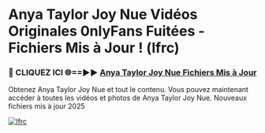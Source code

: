 # Anya Taylor Joy Nue Vidéos Originales 0nlyFans Fuitées - Fichiers Mis à Jour ! (lfrc)

<h3>🔴 CLIQUEZ ICI 🌐==►► <a href="https://tinyurl.com/2pmr4ezf" rel="nofollow">Anya Taylor Joy Nue Fichiers Mis à Jour</a></h3>

Obtenez Anya Taylor Joy Nue et tout le contenu. Vous pouvez maintenant accéder à toutes les vidéos et photos de Anya Taylor Joy Nue. Nouveaux fichiers mis à jour 2025

[![lfrc](https://i.imgur.com/6SNvagu.gif)](https://tinyurl.com/2pmr4ezf)
